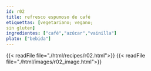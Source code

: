 ```yaml
---
id: r02
title: refresco espumoso de café
etiquettas: [vegetariano; vegano; 
sin gluten]
ingredientes: ["café","azúcar","vainilla"]
plato: ["bebida"]
---
```


{{< readFile file="./html/recipes/r02.html">}}
{{< readFile file="./html/images/r02_image.html">}}